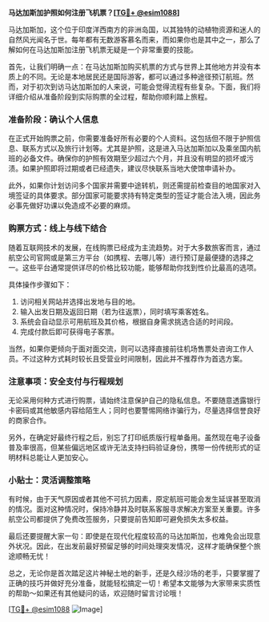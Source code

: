 **马达加斯加护照如何注册飞机票？[[TG💪+ @esim1088](https://t.me/s/esim1088)]**

马达加斯加，这个位于印度洋西南方的非洲岛国，以其独特的动植物资源和迷人的自然风光闻名于世。每年都有无数游客慕名而来，而如果你也是其中之一，那么了解如何在马达加斯加注册飞机票无疑是一个非常重要的技能。

首先，让我们明确一点：在马达加斯加购买机票的方式与世界上其他地方并没有本质上的不同。无论是本地居民还是国际游客，都可以通过多种途径预订航班。然而，对于初次到访马达加斯加的人来说，可能会觉得流程有些复杂。下面，我们将详细介绍从准备阶段到实际购票的全过程，帮助你顺利踏上旅程。

### 准备阶段：确认个人信息

在正式开始购票之前，你需要准备好所有必要的个人资料。这包括但不限于护照信息、联系方式以及旅行计划等。尤其是护照，这是进入马达加斯加以及乘坐国内航班的必备文件。确保你的护照有效期至少超过六个月，并且没有明显的损坏或污渍。如果护照即将过期或者已经遗失，建议尽快联系当地大使馆申请补办。

此外，如果你计划访问多个国家并需要中途转机，则还需提前检查目的地国家对入境签证的具体要求。部分国家可能要求持有特定类型的签证才能合法入境，因此务必事先做好功课以免造成不必要的麻烦。

### 购票方式：线上与线下结合

随着互联网技术的发展，在线购票已经成为主流趋势。对于大多数旅客而言，通过航空公司官网或是第三方平台（如携程、去哪儿等）进行预订是最便捷的选择之一。这些平台通常提供详尽的价格比较功能，能够帮助你找到性价比最高的选项。

具体操作步骤如下：
1. 访问相关网站并选择出发地与目的地。
2. 输入出发日期及返回日期（若为往返票），同时填写乘客姓名。
3. 系统会自动显示可用航班及其价格，根据自身需求挑选合适的时间段。
4. 完成付款后即可获得电子客票。

当然，如果你更倾向于面对面交流，则可以选择直接前往机场售票处咨询工作人员。不过这种方式耗时较长且受营业时间限制，因此并不推荐作为首选方案。

### 注意事项：安全支付与行程规划

无论采用何种方式进行购票，请始终注意保护自己的隐私信息。不要随意透露银行卡密码或其他敏感内容给陌生人；同时也要警惕网络诈骗行为，尽量选择信誉良好的商家合作。

另外，在确定好最终行程之后，别忘了打印纸质版行程单备用。虽然现在电子设备普及率很高，但某些偏远地区或许无法支持扫码验证身份，携带一份传统形式的证明材料总能让人更加安心。

### 小贴士：灵活调整策略

有时候，由于天气原因或者其他不可抗力因素，原定航班可能会发生延误甚至取消的情况。面对这种情况时，保持冷静并及时联系客服寻求解决方案至关重要。许多航空公司都提供了免费改签服务，只要提前告知即可避免损失太多权益。

最后还要提醒大家一句：即使是在现代化程度较高的马达加斯加，也难免会出现意外状况。因此，在出发前最好预留足够的时间处理突发情况，这样才能确保整个旅途顺畅无忧！

总之，无论你是首次踏足这片神秘土地的新手，还是久经沙场的老手，只要掌握了正确的技巧并做好充分准备，就能轻松搞定一切！希望本文能够为大家带来实质性的帮助～如果还有其他疑问的话，欢迎随时留言讨论哦！

[[TG💪+ @esim1088](https://t.me/s/esim1088) ![Image](https://i.postimg.cc/4NQfJmqS/Snipaste-2025-05-13-00-14-12.png)]